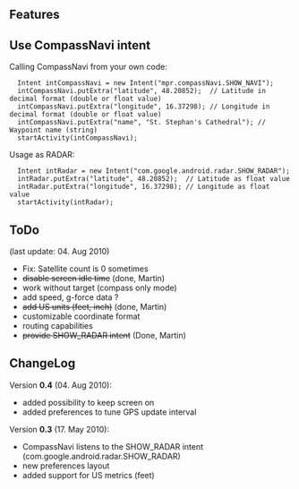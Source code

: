 ## Features ##


## Use CompassNavi intent ##

Calling CompassNavi from your own code:

```
  Intent intCompassNavi = new Intent("mpr.compassNavi.SHOW_NAVI");
  intCompassNavi.putExtra("latitude", 48.20852);  // Latitude in decimal format (double or float value)
  intCompassNavi.putExtra("longitude", 16.37298); // Longitude in decimal format (double or float value)
  intCompassNavi.putExtra("name", "St. Stephan's Cathedral"); // Waypoint name (string)
  startActivity(intCompassNavi);
```

Usage as RADAR:

```
  Intent intRadar = new Intent("com.google.android.radar.SHOW_RADAR");
  intRadar.putExtra("latitude", 48.20852);  // Latitude as float value
  intRadar.putExtra("longitude", 16.37298); // Longitude as float value
  startActivity(intRadar);
```

## ToDo ##

(last update: 04. Aug 2010)

  * Fix: Satellite count is 0 sometimes
  * <strike>disable screen idle time</strike> (done, Martin)
  * work without target (compass only mode)
  * add speed, g-force data ?
  * <strike>add US units (feet, inch)</strike> (done, Martin)
  * customizable coordinate format
  * routing capabilities
  * <strike>provide SHOW_RADAR intent</strike> (Done, Martin)

## ChangeLog ##

Version **0.4** (04. Aug 2010):

  * added possibility to keep screen on
  * added preferences to tune GPS update interval

Version **0.3** (17. May 2010):

  * CompassNavi listens to the SHOW\_RADAR intent (com.google.android.radar.SHOW\_RADAR)
  * new preferences layout
  * added support for US metrics (feet)